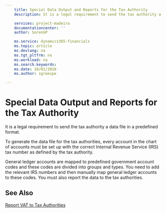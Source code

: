 ```yaml
---
    title: Special Data Output and Reports for the Tax Authority
    description: It is a legal requirement to send the tax authority a data file in a predefined format.

    services: project-madeira 
    documentationcenter: ''
    author: SorenGP

    ms.service: dynamics365-financials
    ms.topic: article
    ms.devlang: na
    ms.tgt_pltfrm: na
    ms.workload: na
    ms.search.keywords:
    ms.date: 10/01/2018
    ms.author: sgroespe

---
```

# Special Data Output and Reports for the Tax Authority
It is a legal requirement to send the tax authority a data file in a predefined format.  

To generate the data file for the tax authorities, every account in the chart of accounts must be set up with the correct Internal Revenue Service (IRS) tax number as defined by the tax authority.  

General ledger accounts are mapped to predefined government account codes and these codes are divided into groups and types. You need to add the relevant IRS numbers and then manually map general ledger accounts to these codes. You must also report the data to the tax authorities.  

## See Also
[Report VAT to Tax Authorities](../../finance-how-report-vat.md)
